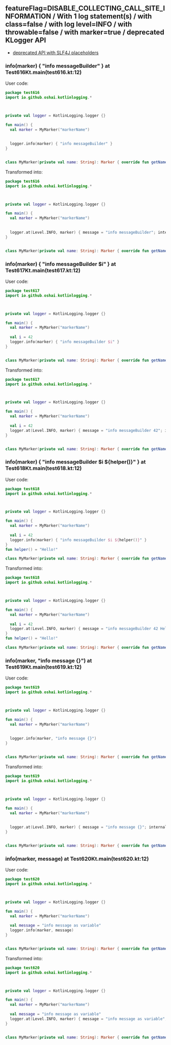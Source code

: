 ## featureFlag=DISABLE_COLLECTING_CALL_SITE_INFORMATION / With 1 log statement(s) / with class=false / with log level=INFO / with throwable=false / with marker=true / deprecated KLogger API

* [deprecated API with SLF4J placeholders](deprecated-slf4j-placeholders.md)

###  info(marker) { "info messageBuilder" } at Test616Kt.main(test616.kt:12)

User code:
```kotlin
package test616
import io.github.oshai.kotlinlogging.*



private val logger = KotlinLogging.logger {}

fun main() {
  val marker = MyMarker("markerName")
  
  
  logger.info(marker) { "info messageBuilder" }
}


class MyMarker(private val name: String): Marker { override fun getName() = name }

```
  
Transformed into:
```kotlin
package test616
import io.github.oshai.kotlinlogging.*



private val logger = KotlinLogging.logger {}

fun main() {
  val marker = MyMarker("markerName")
  
  
  logger.at(Level.INFO, marker) { message = "info messageBuilder"; internalCompilerData = KLoggingEventBuilder.InternalCompilerData(messageTemplate = ""info messageBuilder"")
}


class MyMarker(private val name: String): Marker { override fun getName() = name }

```

###  info(marker) { "info messageBuilder $i" } at Test617Kt.main(test617.kt:12)

User code:
```kotlin
package test617
import io.github.oshai.kotlinlogging.*



private val logger = KotlinLogging.logger {}

fun main() {
  val marker = MyMarker("markerName")
  
  val i = 42
  logger.info(marker) { "info messageBuilder $i" }
}


class MyMarker(private val name: String): Marker { override fun getName() = name }

```
  
Transformed into:
```kotlin
package test617
import io.github.oshai.kotlinlogging.*



private val logger = KotlinLogging.logger {}

fun main() {
  val marker = MyMarker("markerName")
  
  val i = 42
  logger.at(Level.INFO, marker) { message = "info messageBuilder 42"; internalCompilerData = KLoggingEventBuilder.InternalCompilerData(messageTemplate = ""info messageBuilder $i"")
}


class MyMarker(private val name: String): Marker { override fun getName() = name }

```

###  info(marker) { "info messageBuilder $i ${helper()}" } at Test618Kt.main(test618.kt:12)

User code:
```kotlin
package test618
import io.github.oshai.kotlinlogging.*



private val logger = KotlinLogging.logger {}

fun main() {
  val marker = MyMarker("markerName")
  
  val i = 42
  logger.info(marker) { "info messageBuilder $i ${helper()}" }
}
fun helper() = "Hello!"

class MyMarker(private val name: String): Marker { override fun getName() = name }

```
  
Transformed into:
```kotlin
package test618
import io.github.oshai.kotlinlogging.*



private val logger = KotlinLogging.logger {}

fun main() {
  val marker = MyMarker("markerName")
  
  val i = 42
  logger.at(Level.INFO, marker) { message = "info messageBuilder 42 Hello!"; internalCompilerData = KLoggingEventBuilder.InternalCompilerData(messageTemplate = ""info messageBuilder $i ${helper()}"")
}
fun helper() = "Hello!"

class MyMarker(private val name: String): Marker { override fun getName() = name }

```

###  info(marker, "info message {}") at Test619Kt.main(test619.kt:12)

User code:
```kotlin
package test619
import io.github.oshai.kotlinlogging.*



private val logger = KotlinLogging.logger {}

fun main() {
  val marker = MyMarker("markerName")
  
  
  logger.info(marker, "info message {}")
}


class MyMarker(private val name: String): Marker { override fun getName() = name }

```
  
Transformed into:
```kotlin
package test619
import io.github.oshai.kotlinlogging.*



private val logger = KotlinLogging.logger {}

fun main() {
  val marker = MyMarker("markerName")
  
  
  logger.at(Level.INFO, marker) { message = "info message {}"; internalCompilerData = KLoggingEventBuilder.InternalCompilerData(messageTemplate = ""info message {}"")
}


class MyMarker(private val name: String): Marker { override fun getName() = name }

```

###  info(marker, message) at Test620Kt.main(test620.kt:12)

User code:
```kotlin
package test620
import io.github.oshai.kotlinlogging.*



private val logger = KotlinLogging.logger {}

fun main() {
  val marker = MyMarker("markerName")
  
  val message = "info message as variable"
  logger.info(marker, message)
}


class MyMarker(private val name: String): Marker { override fun getName() = name }

```
  
Transformed into:
```kotlin
package test620
import io.github.oshai.kotlinlogging.*



private val logger = KotlinLogging.logger {}

fun main() {
  val marker = MyMarker("markerName")
  
  val message = "info message as variable"
  logger.at(Level.INFO, marker) { message = "info message as variable"; internalCompilerData = KLoggingEventBuilder.InternalCompilerData(messageTemplate = "message")
}


class MyMarker(private val name: String): Marker { override fun getName() = name }

```
